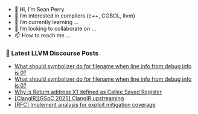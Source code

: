- 👋 Hi, I’m Sean Perry
- 👀 I’m interested in compilers (c++, COBOL, llvm)
- 🌱 I’m currently learning ...
- 💞️ I’m looking to collaborate on ...
- 📫 How to reach me ...

<!---
s66perry/s66perry is a ✨ special ✨ repository because its `README.md` (this file) appears on your GitHub profile.
You can click the Preview link to take a look at your changes.
--->
### 📕 Latest LLVM Discourse Posts

<!-- DISCOURSE-LLVM:START -->
- [What should symbolizer do for filename when line info from debug info is 0?](https://discourse.llvm.org/t/what-should-symbolizer-do-for-filename-when-line-info-from-debug-info-is-0/84797#post_6)
- [What should symbolizer do for filename when line info from debug info is 0?](https://discourse.llvm.org/t/what-should-symbolizer-do-for-filename-when-line-info-from-debug-info-is-0/84797#post_5)
- [Why is Return address X1 defined as Callee Saved Register](https://discourse.llvm.org/t/why-is-return-address-x1-defined-as-callee-saved-register/84736#post_4)
- [[ClangIR][GSoC 2025] ClangIR upstreaming](https://discourse.llvm.org/t/clangir-gsoc-2025-clangir-upstreaming/84766#post_3)
- [[RFC] Implement analysis for exploit mitigation coverage](https://discourse.llvm.org/t/rfc-implement-analysis-for-exploit-mitigation-coverage/84326#post_2)
<!-- DISCOURSE-LLVM:END -->
